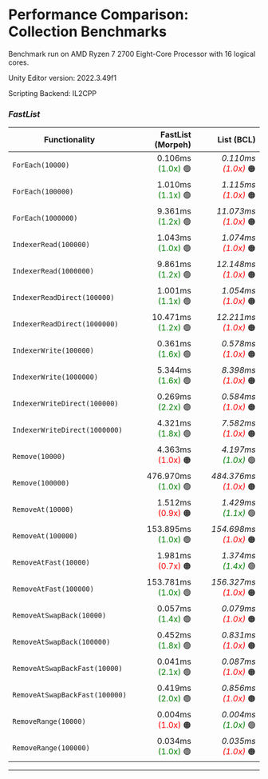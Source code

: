 # Performance Comparison: Collection Benchmarks

Benchmark run on AMD Ryzen 7 2700 Eight-Core Processor  with 16 logical cores.

Unity Editor version: 2022.3.49f1

Scripting Backend: IL2CPP

### *FastList*

| Functionality | FastList (Morpeh) | List (BCL) |
|---|--:|--:|
| `ForEach(10000)` | 0.106ms <span style="color:green">(1.0x)</span>&nbsp;🟢 | *0.110ms <span style="color:red">(1.0x)</span>*&nbsp;🟠 |
| `ForEach(100000)` | 1.010ms <span style="color:green">(1.1x)</span>&nbsp;🟢 | *1.115ms <span style="color:red">(1.0x)</span>*&nbsp;🟠 |
| `ForEach(1000000)` | 9.361ms <span style="color:green">(1.2x)</span>&nbsp;🟢 | *11.073ms <span style="color:red">(1.0x)</span>*&nbsp;🟠 |
| `IndexerRead(100000)` | 1.043ms <span style="color:green">(1.0x)</span>&nbsp;🟢 | *1.074ms <span style="color:red">(1.0x)</span>*&nbsp;🟠 |
| `IndexerRead(1000000)` | 9.861ms <span style="color:green">(1.2x)</span>&nbsp;🟢 | *12.148ms <span style="color:red">(1.0x)</span>*&nbsp;🟠 |
| `IndexerReadDirect(100000)` | 1.001ms <span style="color:green">(1.1x)</span>&nbsp;🟢 | *1.054ms <span style="color:red">(1.0x)</span>*&nbsp;🟠 |
| `IndexerReadDirect(1000000)` | 10.471ms <span style="color:green">(1.2x)</span>&nbsp;🟢 | *12.211ms <span style="color:red">(1.0x)</span>*&nbsp;🟠 |
| `IndexerWrite(100000)` | 0.361ms <span style="color:green">(1.6x)</span>&nbsp;🟢 | *0.578ms <span style="color:red">(1.0x)</span>*&nbsp;🟠 |
| `IndexerWrite(1000000)` | 5.344ms <span style="color:green">(1.6x)</span>&nbsp;🟢 | *8.398ms <span style="color:red">(1.0x)</span>*&nbsp;🟠 |
| `IndexerWriteDirect(100000)` | 0.269ms <span style="color:green">(2.2x)</span>&nbsp;🟢 | *0.584ms <span style="color:red">(1.0x)</span>*&nbsp;🟠 |
| `IndexerWriteDirect(1000000)` | 4.321ms <span style="color:green">(1.8x)</span>&nbsp;🟢 | *7.582ms <span style="color:red">(1.0x)</span>*&nbsp;🟠 |
| `Remove(10000)` | 4.363ms <span style="color:red">(1.0x)</span>&nbsp;🟠 | *4.197ms <span style="color:green">(1.0x)</span>*&nbsp;🟢 |
| `Remove(100000)` | 476.970ms <span style="color:green">(1.0x)</span>&nbsp;🟢 | *484.376ms <span style="color:red">(1.0x)</span>*&nbsp;🟠 |
| `RemoveAt(10000)` | 1.512ms <span style="color:red">(0.9x)</span>&nbsp;🟠 | *1.429ms <span style="color:green">(1.1x)</span>*&nbsp;🟢 |
| `RemoveAt(100000)` | 153.895ms <span style="color:green">(1.0x)</span>&nbsp;🟢 | *154.698ms <span style="color:red">(1.0x)</span>*&nbsp;🟠 |
| `RemoveAtFast(10000)` | 1.981ms <span style="color:red">(0.7x)</span>&nbsp;🟠 | *1.374ms <span style="color:green">(1.4x)</span>*&nbsp;🟢 |
| `RemoveAtFast(100000)` | 153.781ms <span style="color:green">(1.0x)</span>&nbsp;🟢 | *156.327ms <span style="color:red">(1.0x)</span>*&nbsp;🟠 |
| `RemoveAtSwapBack(10000)` | 0.057ms <span style="color:green">(1.4x)</span>&nbsp;🟢 | *0.079ms <span style="color:red">(1.0x)</span>*&nbsp;🟠 |
| `RemoveAtSwapBack(100000)` | 0.452ms <span style="color:green">(1.8x)</span>&nbsp;🟢 | *0.831ms <span style="color:red">(1.0x)</span>*&nbsp;🟠 |
| `RemoveAtSwapBackFast(10000)` | 0.041ms <span style="color:green">(2.1x)</span>&nbsp;🟢 | *0.087ms <span style="color:red">(1.0x)</span>*&nbsp;🟠 |
| `RemoveAtSwapBackFast(100000)` | 0.419ms <span style="color:green">(2.0x)</span>&nbsp;🟢 | *0.856ms <span style="color:red">(1.0x)</span>*&nbsp;🟠 |
| `RemoveRange(10000)` | 0.004ms <span style="color:red">(1.0x)</span>&nbsp;🟠 | *0.004ms <span style="color:green">(1.0x)</span>*&nbsp;🟢 |
| `RemoveRange(100000)` | 0.034ms <span style="color:green">(1.0x)</span>&nbsp;🟢 | *0.035ms <span style="color:red">(1.0x)</span>*&nbsp;🟠 |

---

